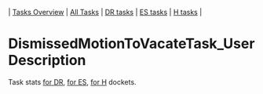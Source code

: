 | [Tasks Overview](../tasks-overview.md) | [All Tasks](../alltasks.md) | [DR tasks](../docket-DR/tasklist.md) | [ES tasks](../docket-ES/tasklist.md) | [H tasks](../docket-H/tasklist.md) |
# DismissedMotionToVacateTask_User Description

Task stats [for DR](../docket-DR/DismissedMotionToVacateTask_User.md), [for ES](../docket-ES/DismissedMotionToVacateTask_User.md), [for H](../docket-H/DismissedMotionToVacateTask_User.md) dockets.

